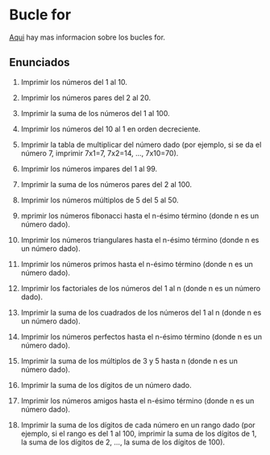 # Bucle for

[Aqui](https://www.develou.com/for-en-kotlin/) hay mas informacion sobre los bucles for.

## Enunciados

1. Imprimir los números del 1 al 10.

1. Imprimir los números pares del 2 al 20.

1. Imprimir la suma de los números del 1 al 100.

1. Imprimir los números del 10 al 1 en orden decreciente.

1. Imprimir la tabla de multiplicar del número dado (por ejemplo, si se da el número 7, imprimir 7x1=7, 7x2=14, ..., 7x10=70).

1. Imprimir los números impares del 1 al 99.

1. Imprimir la suma de los números pares del 2 al 100.

1. Imprimir los números múltiplos de 5 del 5 al 50.

1. mprimir los números fibonacci hasta el n-ésimo término (donde n es un número dado).

1. Imprimir los números triangulares hasta el n-ésimo término (donde n es un número dado).

1. Imprimir los números primos hasta el n-ésimo término (donde n es un número dado).

1. Imprimir los factoriales de los números del 1 al n (donde n es un número dado).

1. Imprimir la suma de los cuadrados de los números del 1 al n (donde n es un número dado).

1. Imprimir los números perfectos hasta el n-ésimo término (donde n es un número dado).

1. Imprimir la suma de los múltiplos de 3 y 5 hasta n (donde n es un número dado).

1. Imprimir la suma de los dígitos de un número dado.

1. Imprimir los números amigos hasta el n-ésimo término (donde n es un número dado).

1. Imprimir la suma de los dígitos de cada número en un rango dado (por ejemplo, si el rango es del 1 al 100, imprimir la suma de los dígitos de 1, la suma de los dígitos de 2, ..., la suma de los dígitos de 100).